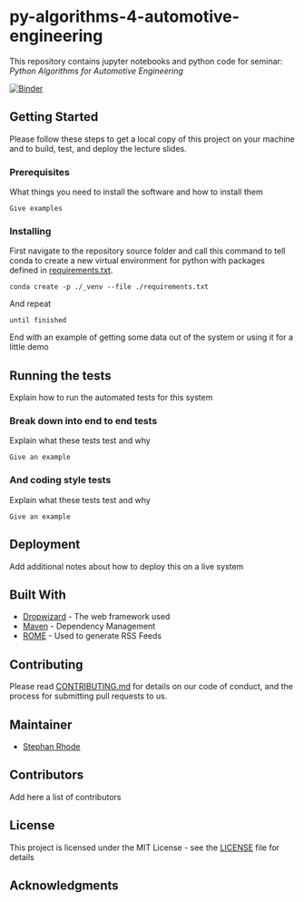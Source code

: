 # py-algorithms-4-automotive-engineering

This repository contains jupyter notebooks and python code for seminar: *Python 
Algorithms for Automotive Engineering*

[![Binder](https://mybinder.org/badge_logo.svg)](https://mybinder.org/v2/gh/StephanRhode/py-algorithms-4-automotive-engineering/master)

## Getting Started

Please follow these steps to get a local copy of this project on your machine and to 
build, test, and deploy the lecture slides.

### Prerequisites

What things you need to install the software and how to install them

```
Give examples
```

### Installing

First navigate to the repository source folder and call this command to tell conda to 
create a new virtual environment for python with packages defined in 
[requirements.txt](requirements.txt).

```
conda create -p ./_venv --file ./requirements.txt 
```

And repeat

```
until finished
```

End with an example of getting some data out of the system or using it for a little demo

## Running the tests

Explain how to run the automated tests for this system

### Break down into end to end tests

Explain what these tests test and why

```
Give an example
```

### And coding style tests

Explain what these tests test and why

```
Give an example
```

## Deployment

Add additional notes about how to deploy this on a live system

## Built With

* [Dropwizard](http://www.dropwizard.io/1.0.2/docs/) - The web framework used
* [Maven](https://maven.apache.org/) - Dependency Management
* [ROME](https://rometools.github.io/rome/) - Used to generate RSS Feeds

## Contributing

Please read [CONTRIBUTING.md](https://gist.github.com/PurpleBooth/b24679402957c63ec426) for details on our code of conduct, and the process for submitting pull requests to us.

## Maintainer

* [Stephan Rhode](https://github.com/StephanRhode)

## Contributors

Add here a list of contributors

## License

This project is licensed under the MIT License - see the [LICENSE](LICENSE) file 
for details

## Acknowledgments

